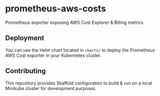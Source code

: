 # prometheus-aws-costs

Prometheus exporter exposing AWS Cost Explorer &amp; Billing metrics

## Deployment

You can use the Helm chart located in `charts/` to deploy the Prometheus AWS Cost exporter in your Kubernetes cluster.

## Contributing

This repository provides Skaffold configuration to build & run on a local Minikube cluster for development purposes.
